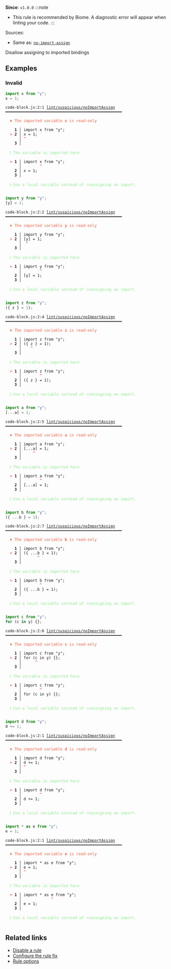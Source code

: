 **Since**: `v1.0.0`
:::note
- This rule is recommended by Biome. A diagnostic error will appear when linting your code.
:::

Sources: 
- Same as: <a href="https://eslint.org/docs/latest/rules/no-import-assign" target="_blank"><code>no-import-assign</code></a>

Disallow assigning to imported bindings

## Examples

### Invalid

```js
import x from "y";
x = 1;
```

<pre class="language-text"><code class="language-text">code-block.js:2:1 <a href="https://biomejs.dev/linter/rules/no-import-assign">lint/suspicious/noImportAssign</a> ━━━━━━━━━━━━━━━━━━━━━━━━━━━━━━━━━━━━━━━━━━━━━━━━━━━

<strong><span style="color: Tomato;">  </span></strong><strong><span style="color: Tomato;">✖</span></strong> <span style="color: Tomato;">The imported variable </span><span style="color: Tomato;"><strong>x</strong></span><span style="color: Tomato;"> is read-only</span>
  
    <strong>1 │ </strong>import x from &quot;y&quot;;
<strong><span style="color: Tomato;">  </span></strong><strong><span style="color: Tomato;">&gt;</span></strong> <strong>2 │ </strong>x = 1;
   <strong>   │ </strong><strong><span style="color: Tomato;">^</span></strong>
    <strong>3 │ </strong>
  
<strong><span style="color: lightgreen;">  </span></strong><strong><span style="color: lightgreen;">ℹ</span></strong> <span style="color: lightgreen;">The variable is imported here</span>
  
<strong><span style="color: Tomato;">  </span></strong><strong><span style="color: Tomato;">&gt;</span></strong> <strong>1 │ </strong>import x from &quot;y&quot;;
   <strong>   │ </strong>       <strong><span style="color: Tomato;">^</span></strong>
    <strong>2 │ </strong>x = 1;
    <strong>3 │ </strong>
  
<strong><span style="color: lightgreen;">  </span></strong><strong><span style="color: lightgreen;">ℹ</span></strong> <span style="color: lightgreen;">Use a local variable instead of reassigning an import.</span>
  
</code></pre>

```js
import y from "y";
[y] = 1;
```

<pre class="language-text"><code class="language-text">code-block.js:2:2 <a href="https://biomejs.dev/linter/rules/no-import-assign">lint/suspicious/noImportAssign</a> ━━━━━━━━━━━━━━━━━━━━━━━━━━━━━━━━━━━━━━━━━━━━━━━━━━━

<strong><span style="color: Tomato;">  </span></strong><strong><span style="color: Tomato;">✖</span></strong> <span style="color: Tomato;">The imported variable </span><span style="color: Tomato;"><strong>y</strong></span><span style="color: Tomato;"> is read-only</span>
  
    <strong>1 │ </strong>import y from &quot;y&quot;;
<strong><span style="color: Tomato;">  </span></strong><strong><span style="color: Tomato;">&gt;</span></strong> <strong>2 │ </strong>[y] = 1;
   <strong>   │ </strong> <strong><span style="color: Tomato;">^</span></strong>
    <strong>3 │ </strong>
  
<strong><span style="color: lightgreen;">  </span></strong><strong><span style="color: lightgreen;">ℹ</span></strong> <span style="color: lightgreen;">The variable is imported here</span>
  
<strong><span style="color: Tomato;">  </span></strong><strong><span style="color: Tomato;">&gt;</span></strong> <strong>1 │ </strong>import y from &quot;y&quot;;
   <strong>   │ </strong>       <strong><span style="color: Tomato;">^</span></strong>
    <strong>2 │ </strong>[y] = 1;
    <strong>3 │ </strong>
  
<strong><span style="color: lightgreen;">  </span></strong><strong><span style="color: lightgreen;">ℹ</span></strong> <span style="color: lightgreen;">Use a local variable instead of reassigning an import.</span>
  
</code></pre>

```js
import z from "y";
({ z } = 1);
```

<pre class="language-text"><code class="language-text">code-block.js:2:4 <a href="https://biomejs.dev/linter/rules/no-import-assign">lint/suspicious/noImportAssign</a> ━━━━━━━━━━━━━━━━━━━━━━━━━━━━━━━━━━━━━━━━━━━━━━━━━━━

<strong><span style="color: Tomato;">  </span></strong><strong><span style="color: Tomato;">✖</span></strong> <span style="color: Tomato;">The imported variable </span><span style="color: Tomato;"><strong>z</strong></span><span style="color: Tomato;"> is read-only</span>
  
    <strong>1 │ </strong>import z from &quot;y&quot;;
<strong><span style="color: Tomato;">  </span></strong><strong><span style="color: Tomato;">&gt;</span></strong> <strong>2 │ </strong>({ z } = 1);
   <strong>   │ </strong>   <strong><span style="color: Tomato;">^</span></strong>
    <strong>3 │ </strong>
  
<strong><span style="color: lightgreen;">  </span></strong><strong><span style="color: lightgreen;">ℹ</span></strong> <span style="color: lightgreen;">The variable is imported here</span>
  
<strong><span style="color: Tomato;">  </span></strong><strong><span style="color: Tomato;">&gt;</span></strong> <strong>1 │ </strong>import z from &quot;y&quot;;
   <strong>   │ </strong>       <strong><span style="color: Tomato;">^</span></strong>
    <strong>2 │ </strong>({ z } = 1);
    <strong>3 │ </strong>
  
<strong><span style="color: lightgreen;">  </span></strong><strong><span style="color: lightgreen;">ℹ</span></strong> <span style="color: lightgreen;">Use a local variable instead of reassigning an import.</span>
  
</code></pre>

```js
import a from "y";
[...a] = 1;
```

<pre class="language-text"><code class="language-text">code-block.js:2:5 <a href="https://biomejs.dev/linter/rules/no-import-assign">lint/suspicious/noImportAssign</a> ━━━━━━━━━━━━━━━━━━━━━━━━━━━━━━━━━━━━━━━━━━━━━━━━━━━

<strong><span style="color: Tomato;">  </span></strong><strong><span style="color: Tomato;">✖</span></strong> <span style="color: Tomato;">The imported variable </span><span style="color: Tomato;"><strong>a</strong></span><span style="color: Tomato;"> is read-only</span>
  
    <strong>1 │ </strong>import a from &quot;y&quot;;
<strong><span style="color: Tomato;">  </span></strong><strong><span style="color: Tomato;">&gt;</span></strong> <strong>2 │ </strong>[...a] = 1;
   <strong>   │ </strong>    <strong><span style="color: Tomato;">^</span></strong>
    <strong>3 │ </strong>
  
<strong><span style="color: lightgreen;">  </span></strong><strong><span style="color: lightgreen;">ℹ</span></strong> <span style="color: lightgreen;">The variable is imported here</span>
  
<strong><span style="color: Tomato;">  </span></strong><strong><span style="color: Tomato;">&gt;</span></strong> <strong>1 │ </strong>import a from &quot;y&quot;;
   <strong>   │ </strong>       <strong><span style="color: Tomato;">^</span></strong>
    <strong>2 │ </strong>[...a] = 1;
    <strong>3 │ </strong>
  
<strong><span style="color: lightgreen;">  </span></strong><strong><span style="color: lightgreen;">ℹ</span></strong> <span style="color: lightgreen;">Use a local variable instead of reassigning an import.</span>
  
</code></pre>

```js
import b from "y";
({ ...b } = 1);
```

<pre class="language-text"><code class="language-text">code-block.js:2:7 <a href="https://biomejs.dev/linter/rules/no-import-assign">lint/suspicious/noImportAssign</a> ━━━━━━━━━━━━━━━━━━━━━━━━━━━━━━━━━━━━━━━━━━━━━━━━━━━

<strong><span style="color: Tomato;">  </span></strong><strong><span style="color: Tomato;">✖</span></strong> <span style="color: Tomato;">The imported variable </span><span style="color: Tomato;"><strong>b</strong></span><span style="color: Tomato;"> is read-only</span>
  
    <strong>1 │ </strong>import b from &quot;y&quot;;
<strong><span style="color: Tomato;">  </span></strong><strong><span style="color: Tomato;">&gt;</span></strong> <strong>2 │ </strong>({ ...b } = 1);
   <strong>   │ </strong>      <strong><span style="color: Tomato;">^</span></strong>
    <strong>3 │ </strong>
  
<strong><span style="color: lightgreen;">  </span></strong><strong><span style="color: lightgreen;">ℹ</span></strong> <span style="color: lightgreen;">The variable is imported here</span>
  
<strong><span style="color: Tomato;">  </span></strong><strong><span style="color: Tomato;">&gt;</span></strong> <strong>1 │ </strong>import b from &quot;y&quot;;
   <strong>   │ </strong>       <strong><span style="color: Tomato;">^</span></strong>
    <strong>2 │ </strong>({ ...b } = 1);
    <strong>3 │ </strong>
  
<strong><span style="color: lightgreen;">  </span></strong><strong><span style="color: lightgreen;">ℹ</span></strong> <span style="color: lightgreen;">Use a local variable instead of reassigning an import.</span>
  
</code></pre>

```js
import c from "y";
for (c in y) {};
```

<pre class="language-text"><code class="language-text">code-block.js:2:6 <a href="https://biomejs.dev/linter/rules/no-import-assign">lint/suspicious/noImportAssign</a> ━━━━━━━━━━━━━━━━━━━━━━━━━━━━━━━━━━━━━━━━━━━━━━━━━━━

<strong><span style="color: Tomato;">  </span></strong><strong><span style="color: Tomato;">✖</span></strong> <span style="color: Tomato;">The imported variable </span><span style="color: Tomato;"><strong>c</strong></span><span style="color: Tomato;"> is read-only</span>
  
    <strong>1 │ </strong>import c from &quot;y&quot;;
<strong><span style="color: Tomato;">  </span></strong><strong><span style="color: Tomato;">&gt;</span></strong> <strong>2 │ </strong>for (c in y) {};
   <strong>   │ </strong>     <strong><span style="color: Tomato;">^</span></strong>
    <strong>3 │ </strong>
  
<strong><span style="color: lightgreen;">  </span></strong><strong><span style="color: lightgreen;">ℹ</span></strong> <span style="color: lightgreen;">The variable is imported here</span>
  
<strong><span style="color: Tomato;">  </span></strong><strong><span style="color: Tomato;">&gt;</span></strong> <strong>1 │ </strong>import c from &quot;y&quot;;
   <strong>   │ </strong>       <strong><span style="color: Tomato;">^</span></strong>
    <strong>2 │ </strong>for (c in y) {};
    <strong>3 │ </strong>
  
<strong><span style="color: lightgreen;">  </span></strong><strong><span style="color: lightgreen;">ℹ</span></strong> <span style="color: lightgreen;">Use a local variable instead of reassigning an import.</span>
  
</code></pre>

```js
import d from "y";
d += 1;
```

<pre class="language-text"><code class="language-text">code-block.js:2:1 <a href="https://biomejs.dev/linter/rules/no-import-assign">lint/suspicious/noImportAssign</a> ━━━━━━━━━━━━━━━━━━━━━━━━━━━━━━━━━━━━━━━━━━━━━━━━━━━

<strong><span style="color: Tomato;">  </span></strong><strong><span style="color: Tomato;">✖</span></strong> <span style="color: Tomato;">The imported variable </span><span style="color: Tomato;"><strong>d</strong></span><span style="color: Tomato;"> is read-only</span>
  
    <strong>1 │ </strong>import d from &quot;y&quot;;
<strong><span style="color: Tomato;">  </span></strong><strong><span style="color: Tomato;">&gt;</span></strong> <strong>2 │ </strong>d += 1;
   <strong>   │ </strong><strong><span style="color: Tomato;">^</span></strong>
    <strong>3 │ </strong>
  
<strong><span style="color: lightgreen;">  </span></strong><strong><span style="color: lightgreen;">ℹ</span></strong> <span style="color: lightgreen;">The variable is imported here</span>
  
<strong><span style="color: Tomato;">  </span></strong><strong><span style="color: Tomato;">&gt;</span></strong> <strong>1 │ </strong>import d from &quot;y&quot;;
   <strong>   │ </strong>       <strong><span style="color: Tomato;">^</span></strong>
    <strong>2 │ </strong>d += 1;
    <strong>3 │ </strong>
  
<strong><span style="color: lightgreen;">  </span></strong><strong><span style="color: lightgreen;">ℹ</span></strong> <span style="color: lightgreen;">Use a local variable instead of reassigning an import.</span>
  
</code></pre>

```js
import * as e from "y";
e = 1;
```

<pre class="language-text"><code class="language-text">code-block.js:2:1 <a href="https://biomejs.dev/linter/rules/no-import-assign">lint/suspicious/noImportAssign</a> ━━━━━━━━━━━━━━━━━━━━━━━━━━━━━━━━━━━━━━━━━━━━━━━━━━━

<strong><span style="color: Tomato;">  </span></strong><strong><span style="color: Tomato;">✖</span></strong> <span style="color: Tomato;">The imported variable </span><span style="color: Tomato;"><strong>e</strong></span><span style="color: Tomato;"> is read-only</span>
  
    <strong>1 │ </strong>import * as e from &quot;y&quot;;
<strong><span style="color: Tomato;">  </span></strong><strong><span style="color: Tomato;">&gt;</span></strong> <strong>2 │ </strong>e = 1;
   <strong>   │ </strong><strong><span style="color: Tomato;">^</span></strong>
    <strong>3 │ </strong>
  
<strong><span style="color: lightgreen;">  </span></strong><strong><span style="color: lightgreen;">ℹ</span></strong> <span style="color: lightgreen;">The variable is imported here</span>
  
<strong><span style="color: Tomato;">  </span></strong><strong><span style="color: Tomato;">&gt;</span></strong> <strong>1 │ </strong>import * as e from &quot;y&quot;;
   <strong>   │ </strong>            <strong><span style="color: Tomato;">^</span></strong>
    <strong>2 │ </strong>e = 1;
    <strong>3 │ </strong>
  
<strong><span style="color: lightgreen;">  </span></strong><strong><span style="color: lightgreen;">ℹ</span></strong> <span style="color: lightgreen;">Use a local variable instead of reassigning an import.</span>
  
</code></pre>

## Related links

- [Disable a rule](/linter/#disable-a-lint-rule)
- [Configure the rule fix](/linter#configure-the-rule-fix)
- [Rule options](/linter/#rule-options)
